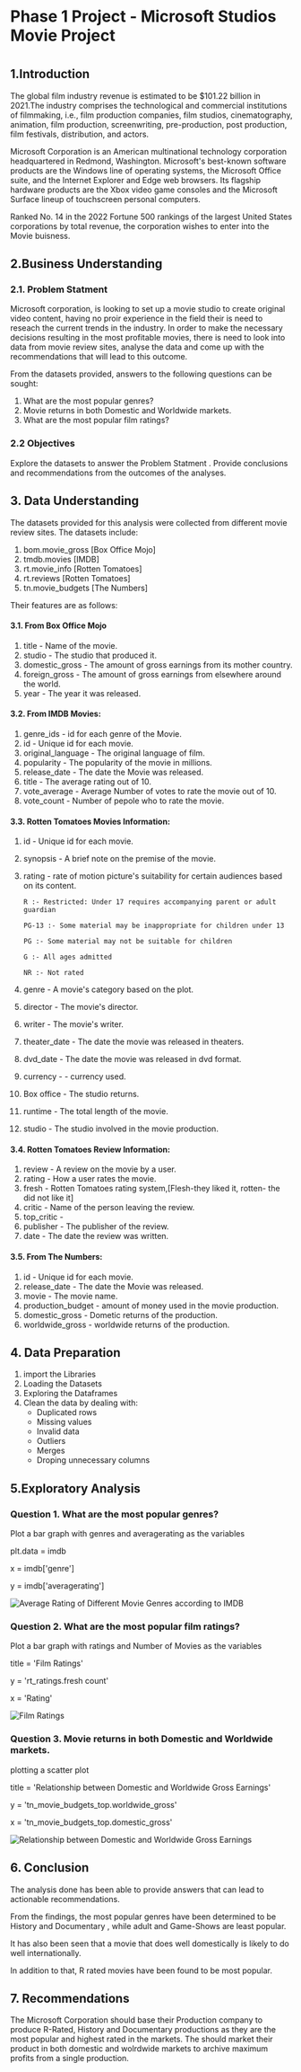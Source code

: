 # Phase 1 Project - Microsoft Studios Movie Project
#
## 1.Introduction
The global film industry revenue is estimated to be $101.22 billion in 2021.The industry comprises the technological and commercial institutions of filmmaking, i.e., film production companies, film studios, cinematography, animation, film production, screenwriting, pre-production, post production, film festivals, distribution, and actors.

Microsoft Corporation is an American multinational technology corporation headquartered in Redmond, Washington. Microsoft's best-known software products are the Windows line of operating systems, the Microsoft Office suite, and the Internet Explorer and Edge web browsers. Its flagship hardware products are the Xbox video game consoles and the Microsoft Surface lineup of touchscreen personal computers.

Ranked No. 14 in the 2022 Fortune 500 rankings of the largest United States corporations by total revenue, the corporation wishes to enter into the Movie buisness.

## 2.Business Understanding
### 2.1. Problem Statment
Microsoft corporation, is looking to set up a movie studio to create original video content, having no proir experience in the field their is need to reseach the current trends in the industry. In order to make the necessary decisions resulting in the most profitable movies, there is need to look into data from movie review sites, analyse the data and come up with the recommendations that will lead to this outcome.

From the datasets provided, answers to the following questions can be sought:

1. What are the most popular genres?
2. Movie returns in both Domestic and Worldwide markets.
3. What are the most popular film ratings?

### 2.2 Objectives
Explore the datasets to answer the Problem Statment .
Provide conclusions and recommendations from the outcomes of the analyses.

## 3. Data Understanding
The datasets provided for this analysis were collected from different movie review sites.
The datasets include:

1. bom.movie_gross [Box Office Mojo]
2. tmdb.movies [IMDB]
3. rt.movie_info [Rotten Tomatoes]
4. rt.reviews [Rotten Tomatoes]
5. tn.movie_budgets [The Numbers]

Their features are as follows:

#### 3.1. From Box Office Mojo
1. title - Name of the movie.
2. studio - The studio that produced it.
3. domestic_gross - The amount of gross earnings from its mother country.
4. foreign_gross - The amount of gross earnings from elsewhere around the world.
5. year - The year it was released.

#### 3.2. From IMDB Movies:
1. genre_ids - id for each genre of the Movie.
2. id - Unique id for each movie.
3. original_language - The original language of film.
4. popularity - The popularity of the movie in millions.
5. release_date - The date the Movie was released.
6. title - The average rating out of 10.
7. vote_average - Average Number of votes to rate the movie out of 10.
8. vote_count - Number of pepole who to rate the movie.

#### 3.3. Rotten Tomatoes Movies Information:
1. id - Unique id for each movie.
2. synopsis - A brief note on the premise of the movie.
3. rating - rate of motion picture's suitability for certain audiences based on its content.

       R :- Restricted: Under 17 requires accompanying parent or adult guardian

       PG-13 :- Some material may be inappropriate for children under 13

       PG :- Some material may not be suitable for children

       G :- All ages admitted

       NR :- Not rated

4. genre - A movie's category based on the plot.
5. director - The movie's director.
6. writer - The movie's writer.
7. theater_date - The date the movie was released in theaters.
8. dvd_date - The date the movie was released in dvd format.
9. currency - - currency used.
10. Box office - The studio returns.
11. runtime - The total length of the movie.
12. studio - The studio involved in the movie production.

#### 3.4. Rotten Tomatoes Review Information:
1. review - A review on the movie by a user.
2. rating - How a user rates the movie.
3. fresh - Rotten Tomatoes rating system,[Flesh-they liked it, rotten- the did not like it]
4. critic - Name of the person leaving the review.
5. top_critic -
6. publisher - The publisher of the review.
7. date - The date the review was written.

#### 3.5. From The Numbers:
1. id - Unique id for each movie.
2. release_date - The date the Movie was released.
3. movie - The movie name.
4. production_budget - amount of money used in the movie production.
5. domestic_gross - Dometic returns of the production.
6. worldwide_gross - worldwide returns of the production.

## 4. Data Preparation
1. import the Libraries
2. Loading the Datasets
3. Exploring the Dataframes
4. Clean the data by dealing with:
    - Duplicated rows
    - Missing values
    - Invalid data
    - Outliers
    - Merges
    - Droping unnecessary columns

## 5.Exploratory Analysis
### Question 1. What are the most popular genres?
Plot a bar graph with genres and averagerating as the variables

plt.data = imdb

x = imdb['genre']

y = imdb['averagerating'] 

![Average Rating of Different Movie Genres according to IMDB](https://github.com/Collinskanyiri/DSC-Phase-1-project/assets/86715443/809266e7-1d87-4ee5-9431-7e37cea3c22f)


### Question 2. What are the most popular film ratings?
Plot a bar graph with ratings and Number of Movies as the variables

title = 'Film Ratings'

y = 'rt_ratings.fresh count'

x = 'Rating'

![Film Ratings](https://github.com/Collinskanyiri/DSC-Phase-1-project/blob/master/img/Film%20Ratings.png?raw=true)
### Question 3. Movie returns in both Domestic and Worldwide markets.
plotting a scatter plot

title = 'Relationship between Domestic and Worldwide Gross Earnings'

y = 'tn_movie_budgets_top.worldwide_gross'

x = 'tn_movie_budgets_top.domestic_gross'

![Relationship between Domestic and Worldwide Gross Earnings](https://github.com/Collinskanyiri/DSC-Phase-1-project/blob/master/img/Relationship%20between%20Domestic%20and%20Worldwide%20Gross%20Earnings.png?raw=true)


## 6. Conclusion
The analysis done has been able to provide answers that can lead to actionable recommendations. 

From the findings, the most popular genres have been determined to be History and Documentary , while adult and Game-Shows are least popular. 

It has also been seen that a movie that does well domestically is likely to do well internationally. 

In addition to that, R rated movies have been found to be most popular.


## 7. Recommendations
The Microsoft Corporation should base their Production company to produce R-Rated, History and Documentary productions as they are the most popular and highest rated in the markets.
The should market their product in both domestic and wolrdwide markets to archive maximum profits from a single production.
